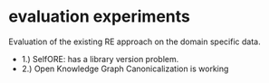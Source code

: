 # evaluation experiments
Evaluation of the existing RE approach on the domain specific data.
* 1.) SelfORE: has a library version problem.
* 2.) Open Knowledge Graph Canonicalization is working
